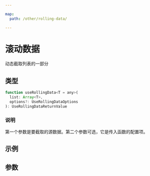 ```yaml
---

map:
  path: /other/rolling-data/

---
```


# 滚动数据

动态截取列表的一部分

## 类型

```js
function useRollingData<T = any>(
  list: Array<T>,
  options?: UseRollingDataOptions
): UseRollingDataReturnValue
```

### 说明

第一个参数是要截取的源数据。第二个参数可选，它是传入函数的配置项。

## 示例

<demo src="./__demo__/BasicUse.vue" title="基本使用" desc="可控制开始暂停、跳转到指定位置"></demo>

## 参数

<API src="./index.d.ts" lang="zh"></API>
